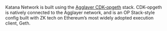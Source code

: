 Katana Network is built using the [Agglayer CDK-opgeth](https://docs.agglayer.dev/CDK/CDK-opgeth) stack. CDK-opgeth is natively connected to the Agglayer network, and is an OP Stack-style config built with ZK tech on Ethereum’s most widely adopted execution client, Geth. 

